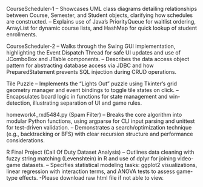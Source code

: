 CourseScheduler-1 
– Showcases UML class diagrams detailing relationships between Course, Semester, and Student objects, clarifying how schedules are constructed.
– Explains use of Java’s PriorityQueue for waitlist ordering, ArrayList for dynamic course lists, and HashMap for quick lookup of student enrollments.

CourseScheduler-2
– Walks through the Swing GUI implementation, highlighting the Event Dispatch Thread for safe UI updates and use of JComboBox and JTable components.
– Describes the data access object pattern for abstracting database access via JDBC and how PreparedStatement prevents SQL injection during CRUD operations.

 Tile Puzzle
– Implements the “Lights Out” puzzle using Tkinter’s grid geometry manager and event bindings to toggle tile states on click.
– Encapsulates board logic in functions for state management and win-detection, illustrating separation of UI and game rules.

homework4_rxd5484.py  (Spam Filter)
– Breaks the core algorithm into modular Python functions, using argparse for CLI input parsing and unittest for test-driven validation.
– Demonstrates a search/optimization technique (e.g., backtracking or BFS) with clear recursion structure and performance considerations.

R Final Project (Call Of Duty Dataset Analysis)
– Outlines data cleaning with fuzzy string matching (Levenshtein) in R and use of dplyr for joining video-game datasets.
– Specifies statistical modeling tasks: ggplot2 visualizations, linear regression with interaction terms, and ANOVA tests to assess game-type effects.
-Please download raw html file if not able to view.








